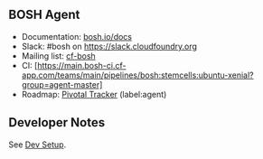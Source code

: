 ## BOSH Agent

* Documentation: [bosh.io/docs](https://bosh.io/docs)
* Slack: #bosh on <https://slack.cloudfoundry.org>
* Mailing list: [cf-bosh](https://lists.cloudfoundry.org/pipermail/cf-bosh)
* CI: [https://main.bosh-ci.cf-app.com/teams/main/pipelines/bosh:stemcells:ubuntu-xenial?group=agent-master]
* Roadmap: [Pivotal Tracker](https://www.pivotaltracker.com/n/projects/956238) (label:agent)

## Developer Notes

See [Dev Setup](docs/dev_setup.md).
